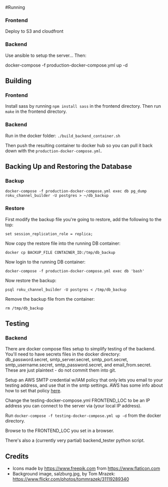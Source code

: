 #Running

### Frontend

Deploy to S3 and cloudfront

### Backend

Use ansible to setup the server...  Then:

docker-compose -f production-docker-compose.yml up -d

## Building

### Frontend

Install sass by running `npm install sass` in the frontend directory.  Then run `make` in the frontend directory.

### Backend

Run in the docker folder: `./build_backend_container.sh`

Then push the resulting container to docker hub so you can pull it back down with the `production-docker-compose.yml`.

## Backing Up and Restoring the Database

### Backup

`docker-compose -f production-docker-compose.yml exec db pg_dump roku_channel_builder -U postgres > ~/db_backup`

### Restore

First modify the backup file you're going to restore, add the following to the top:

`set session_replication_role = replica;`

Now copy the restore file into the running DB container:

`docker cp BACKUP_FILE CONTAINER_ID:/tmp/db_backup`

Now login to the running DB container:

`docker-compose -f production-docker-compose.yml exec db 'bash'`

Now restore the backup:

`psql roku_channel_builder -U postgres < /tmp/db_backup`

Remove the backup file from the container:

`rm /tmp/db_backup`

## Testing

### Backend

There are docker compose files setup to simplify testing of the backend.  You'll need to have secrets files in the docker directory: db_password.secret, smtp_server.secret, smtp_port.secret, smtp_username.secret, smtp_password.secret, and email_from.secret.  These are just plaintext - do not commit them into git.

Setup an AWS SMTP credential w/IAM policy that only lets you email to your testing address, and use that in the smtp settings.  AWS has some info about how to set that policy [here](https://docs.aws.amazon.com/ses/latest/dg/control-user-access.html).

Change the testing-docker-compose.yml FRONTEND_LOC to be an IP address you can connect to the server via (your local IP address).

Run `docker-compose -f testing-docker-compose.yml up -d` from the docker directory.

Browse to the FRONTEND_LOC you set in a browser.

There's also a (currently very partial) backend_tester python script.

## Credits

* Icons made by https://www.freepik.com from https://www.flaticon.com
* Background image, salzburg.jpg, by Tom Mrazek: https://www.flickr.com/photos/tommrazek/31119289340
